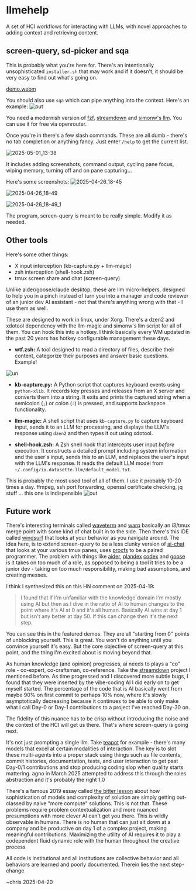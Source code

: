 # llmehelp

A set of HCI workflows for interacting with LLMs, with novel approaches to adding context and retrieving content.

## screen-query, sd-picker and sqa

This is probably what you're here for. There's an intentionally unsophisticated `installer.sh` that may work and if it doesn't, it should be very easy to find out what's going on.

[demo.webm](https://github.com/user-attachments/assets/9e8dd99a-510b-4708-9ab5-58b75edf5945)

You should also use `sqa` which can pipe anything into the context. Here's an example:
![out](https://github.com/user-attachments/assets/62318080-9d67-41de-921b-976ad61e1122)

You need a modernish version of [fzf](https://github.com/junegunn/fzf), [streamdown](https://github.com/kristopolous/Streamdown) and [simonw's llm](https://github.com/simonw/llm). You can use it for free via openrouter.

Once you're in there's a few slash commands. These are all dumb - there's no tab completion or anything fancy. Just enter `/help` to get the current list.

![2025-05-01_13-38](https://github.com/user-attachments/assets/e57ea643-cb63-4727-9901-e15109b81adb)


It includes adding screenshots, command output, cycling pane focus, wiping memory, turning off and on pane capturing... 

Here's some screenshots:
![2025-04-26_18-45](https://github.com/user-attachments/assets/a81cbcea-cb15-46d9-92ac-5430238b2b85)

![2025-04-26_18-49](https://github.com/user-attachments/assets/c8b98e30-cd09-47bc-b751-02a929a82703)

![2025-04-26_18-49_1](https://github.com/user-attachments/assets/c752f94f-b780-4a8b-b597-1ce62b2bdb78)

The program, screen-query is meant to be really simple. Modify it as needed.

## Other tools

Here's some other things:

* X input interception (kb-capture.py + llm-magic)
* zsh interception (shell-hook.zsh)
* tmux screen share and chat (screen-query)

Unlike aider/goose/claude desktop, these are llm micro-helpers, designed to help you in a pinch instead of turn you into a manager and code reviewer of an junior dev AI assistant - not that there's anything wrong with that - I use them as well.

These are designed to work in linux, under Xorg. There's a dzen2 and xdotool dependency with the llm-magic and simonw's llm script for all of them.
You can hook this into a hotkey. I think basically every WM updated in the past 20 years has hotkey configurable management these days.


*   **wtf.zsh:** A tool designed to read a directory of files, describe their content, categorize their purposes and answer basic questions. Example!

![un](https://github.com/user-attachments/assets/0fe52d11-cf79-45e1-ba3c-4bbbfba81610)

*   **kb-capture.py:** A Python script that captures keyboard events using `python-xlib`. It records key presses and releases from an X server and converts them into a string.  It exits and prints the captured string when a semicolon (`;`) or colon (`:`) is pressed, and supports backspace functionality.

*   **llm-magic:** A shell script that uses `kb-capture.py` to capture keyboard input, sends it to an LLM for processing, and displays the LLM's response using `dzen2` and then types it out using xdotool. 

*   **shell-hook.zsh:** A Zsh shell hook that intercepts user input *before* execution. It constructs a detailed prompt including system information and the user's input, sends this to an LLM, and replaces the user's input with the LLM's response.  It reads the default LLM model from `~/.config/io.datasette.llm/default_model.txt`.

This is probably the most used tool of all of them. I use it probably 10-20 times a day. ffmpeg, ssh port forwarding, openssl certificate checking, jq stuff ... this one is indispensible
![out](https://github.com/user-attachments/assets/01488c16-fb68-4fdb-a7ea-76e12499641d)


## Future work

There's interesting terminals called [waveterm](https://www.waveterm.dev/) and [warp](https://www.warp.dev/) basically an i3/tmux merge point with some kind of chat built in to the side. Then there's this IDE called [windsurf](https://windsurf.com/editor) that looks at your behavior as you navigate around. The idea here, is to extend screen-query to be a less clunky version of [ai-chat](https://github.com/sigoden/aichat) that looks at your various tmux panes, uses [procfs](https://en.wikipedia.org/wiki/Procfs) to be a paired programmer. The problem with things like [aider](https://aider.chat/), [plandex](https://plandex.ai/) [codex](https://github.com/openai/codex) and [goose](https://github.com/block/goose) is it takes on too much of a role, as opposed to being a tool it tries to be a junior dev - taking on too much responsibility, making bad assumptions, and creating messes. 

I think I synthesized this on this HN comment on 2025-04-19: 

> I found that if I'm unfamiliar with the knowledge domain I'm mostly using AI but then as I dive in the ratio of AI to human changes to the point where it's AI at 0 and it's all human.
> Basically AI wins at day 1 but isn't any better at day 50. If this can change then it's the next step.

You can see this in the featured demos. They are all "starting from 0" points of unblocking yourself. This is great. You won't do anything until you convince yourself it's easy. But the core objective of screen-query at this point, and the thing I'm excited about is moving beyond that.

As human knowledge (and opinion) progresses, ai needs to plays a "co" role - co-expert, co-craftsman, co-reference. Take the [streamdown](https://github.com/kristopolous/Streamdown) project I mentioned before. As time progressed and I discovered more subtle bugs, I found that they were inserted by the vibe-coding AI I did early on to get myself started. The percentage of the code that is AI basically went from maybe 90% on first commit to perhaps 10% now, where it's slowly asymptotically decreasing because it continues to be able to only make what I call Day-0 or Day-1 contributions to a project I've reached Day-30 on.

The fidelity of this nuance has to be crisp without introducing the noise and the context of the HCI will get us there. That's where screen-query is going next.

It's not just prompting a single llm. Take [teapot](https://huggingface.co/teapotai/teapotllm) for example - there's many models that excel at certain modalities of interaction. The key is to slot these multi-agents into a proper stack using things such as file contents, commit histories, documentation, tests, and user interaction to get past Day-0/1 contributions and stop producing coding slop when quality starts mattering. agno in March 2025 attempted to address this through the roles abstraction and it's probably the right 1.0

There's a famous 2019 essay called [the bitter lesson](http://www.incompleteideas.net/IncIdeas/BitterLesson.html) about how sophistication of models and complexity of solution are simply getting out-classed by naive "more compute" solutions. This is not that. These problems require problem contextualization and more nuanced presumptions with more clever AI can't get you there. This is wildly observable in humans. There is no human that can just sit down at a company and be productive on day 1 of a complex project, making meaningful contributions. Maximizing the utility of AI requires it to play a codependent fluid dynamic role with the human throughout the creative process

All code is institutional and all institutions are collective behavior and all behaviors are learned and poorly documented. Therein lies the next step-change

~chris 2025-04-20
